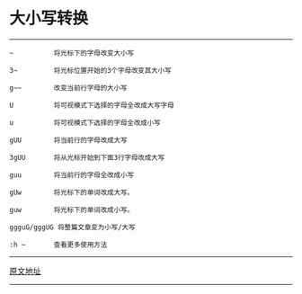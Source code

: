 # 大小写转换


***

```
~          将光标下的字母改变大小写

3~         将光标位置开始的3个字母改变其大小写

g~~        改变当前行字母的大小写

U          将可视模式下选择的字母全改成大写字母

u          将可视模式下选择的字母全改成小写

gUU        将当前行的字母改成大写

3gUU       将从光标开始到下面3行字母改成大写

guu        将当前行的字母全改成小写

gUw        将光标下的单词改成大写。

guw        将光标下的单词改成小写。

ggguG/gggUG 将整篇文章变为小写/大写

:h ~       查看更多使用方法
```

---
[原文地址](http://www.linuxsong.org/2010/09/vim-convert-capitalization/)


***